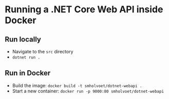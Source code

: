 # Running a .NET Core Web API inside Docker

## Run locally
- Navigate to the `src` directory
- `dotnet run .`

## Run in Docker

- Build the image:
`docker build -t smholvoet/dotnet-webapi .`
- Start a new container:
`docker run -p 9000:80 smholvoet/dotnet-webapi`
